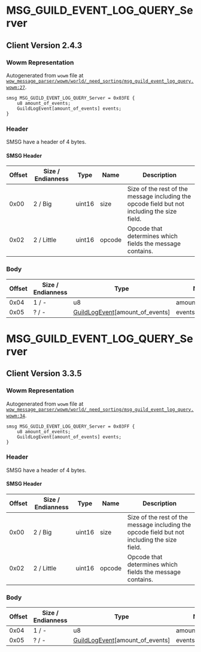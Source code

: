 # MSG_GUILD_EVENT_LOG_QUERY_Server

## Client Version 2.4.3

### Wowm Representation

Autogenerated from `wowm` file at [`wow_message_parser/wowm/world/_need_sorting/msg_guild_event_log_query.wowm:27`](https://github.com/gtker/wow_messages/tree/main/wow_message_parser/wowm/world/_need_sorting/msg_guild_event_log_query.wowm#L27).
```rust,ignore
smsg MSG_GUILD_EVENT_LOG_QUERY_Server = 0x03FE {
    u8 amount_of_events;
    GuildLogEvent[amount_of_events] events;
}
```
### Header

SMSG have a header of 4 bytes.

#### SMSG Header

| Offset | Size / Endianness | Type   | Name   | Description |
| ------ | ----------------- | ------ | ------ | ----------- |
| 0x00   | 2 / Big           | uint16 | size   | Size of the rest of the message including the opcode field but not including the size field.|
| 0x02   | 2 / Little        | uint16 | opcode | Opcode that determines which fields the message contains.|

### Body

| Offset | Size / Endianness | Type | Name | Description | Comment |
| ------ | ----------------- | ---- | ---- | ----------- | ------- |
| 0x04 | 1 / - | u8 | amount_of_events |  |  |
| 0x05 | ? / - | [GuildLogEvent](guildlogevent.md)[amount_of_events] | events |  |  |

# MSG_GUILD_EVENT_LOG_QUERY_Server

## Client Version 3.3.5

### Wowm Representation

Autogenerated from `wowm` file at [`wow_message_parser/wowm/world/_need_sorting/msg_guild_event_log_query.wowm:34`](https://github.com/gtker/wow_messages/tree/main/wow_message_parser/wowm/world/_need_sorting/msg_guild_event_log_query.wowm#L34).
```rust,ignore
smsg MSG_GUILD_EVENT_LOG_QUERY_Server = 0x03FF {
    u8 amount_of_events;
    GuildLogEvent[amount_of_events] events;
}
```
### Header

SMSG have a header of 4 bytes.

#### SMSG Header

| Offset | Size / Endianness | Type   | Name   | Description |
| ------ | ----------------- | ------ | ------ | ----------- |
| 0x00   | 2 / Big           | uint16 | size   | Size of the rest of the message including the opcode field but not including the size field.|
| 0x02   | 2 / Little        | uint16 | opcode | Opcode that determines which fields the message contains.|

### Body

| Offset | Size / Endianness | Type | Name | Description | Comment |
| ------ | ----------------- | ---- | ---- | ----------- | ------- |
| 0x04 | 1 / - | u8 | amount_of_events |  |  |
| 0x05 | ? / - | [GuildLogEvent](guildlogevent.md)[amount_of_events] | events |  |  |

